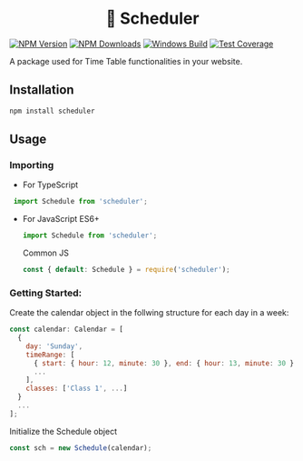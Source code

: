 <h1 align="center">
 📅 Scheduler
</h1>

[![NPM Version][npm-image]][npm-url]
[![NPM Downloads][downloads-image]][downloads-url]
[![Windows Build][appveyor-image]][appveyor-url]
[![Test Coverage][coveralls-image]][coveralls-url]

A package used for Time Table functionalities in your website.

## Installation

```sh
npm install scheduler
```

## Usage

### Importing

 * For TypeScript
 ```typescript
  import Schedule from 'scheduler';
  ```

 * For JavaScript
   ES6+
   ```javascript
   import Schedule from 'scheduler';
   ```
   Common JS
   ```javascript
   const { default: Schedule } = require('scheduler');
   ```

### Getting Started:

Create the calendar object in the follwing structure for each day in a week:

```javascript
const calendar: Calendar = [
  {
    day: 'Sunday',
    timeRange: [
      { start: { hour: 12, minute: 30 }, end: { hour: 13, minute: 30 } },
      ...
    ],
    classes: ['Class 1', ...]
  }
  ...
];
```

Initialize the Schedule object
```javascript
const sch = new Schedule(calendar);
```

<!-- > getDayNumber()<br /><br />
> getClasses()<br/><br />
> getPeriodNumber()<br /><br />
> getClass()<br /><br />
> getCurrentClass()<br /><br />
> getNextClass()<br /><br />
> getLaterClass()
const { default: Schedule } = require('./index');
const { Day } = require('./types');

const calendar = [
  { day: Day.Sunday, timeRange: [], classes: [] },
  {
    day: 'Monday',
    timeRange: [
      { start: { hour: 9, minute: 30 }, end: { hour: 10, minute: 30 } },
      { start: { hour: 10, minute: 45 }, end: { hour: 11, minute: 45 } },
      { start: { hour: 12, minute: 0 }, end: { hour: 13, minute: 0 } },
      { start: { hour: 14, minute: 15 }, end: { hour: 15, minute: 15 } },
      { start: { hour: 15, minute: 30 }, end: { hour: 16, minute: 30 } }
    ],
    classes: ['A', 'B', 'C', 'D', 'E']
  },
  {
    day: 'Tuesday',
    timeRange: [
      { start: { hour: 9, minute: 30 }, end: { hour: 10, minute: 30 } },
      { start: { hour: 10, minute: 45 }, end: { hour: 11, minute: 45 } },
      { start: { hour: 12, minute: 0 }, end: { hour: 13, minute: 0 } },
      { start: { hour: 14, minute: 15 }, end: { hour: 15, minute: 15 } },
      { start: { hour: 15, minute: 30 }, end: { hour: 16, minute: 30 } }
    ],
    classes: ['A', 'B', 'C', 'D', 'E']
  },
  {
    day: 'Wednesday',
    timeRange: [
      { start: { hour: 9, minute: 30 }, end: { hour: 10, minute: 30 } },
      { start: { hour: 10, minute: 45 }, end: { hour: 11, minute: 45 } },
      { start: { hour: 12, minute: 0 }, end: { hour: 13, minute: 0 } },
      { start: { hour: 14, minute: 15 }, end: { hour: 15, minute: 15 } },
      { start: { hour: 15, minute: 30 }, end: { hour: 16, minute: 30 } }
    ],
    classes: ['A', 'B', 'C', 'D', 'E']
  },
  {
    day: 'Thursday',
    timeRange: [
      { start: { hour: 9, minute: 30 }, end: { hour: 10, minute: 30 } },
      { start: { hour: 10, minute: 45 }, end: { hour: 11, minute: 45 } },
      { start: { hour: 12, minute: 0 }, end: { hour: 13, minute: 0 } },
      { start: { hour: 14, minute: 15 }, end: { hour: 15, minute: 15 } },
      { start: { hour: 15, minute: 30 }, end: { hour: 16, minute: 30 } }
    ],
    classes: ['A', 'B', 'C', 'D', 'E']
  },
  {
    day: 'Friday',
    timeRange: [
      { start: { hour: 9, minute: 30 }, end: { hour: 10, minute: 30 } },
      { start: { hour: 10, minute: 45 }, end: { hour: 11, minute: 45 } },
      { start: { hour: 12, minute: 0 }, end: { hour: 13, minute: 0 } },
      { start: { hour: 14, minute: 15 }, end: { hour: 15, minute: 15 } },
      { start: { hour: 15, minute: 30 }, end: { hour: 16, minute: 30 } }
    ],
    classes: ['A', 'B', 'C', 'D', 'E']
  },
  {
    day: 'Saturday',
    timeRange: [],
    classes: []
  }
];

const sch = new Schedule(calendar);

console.log(sch.getClassTable());

console.table({
  'Current period no.': sch.getPeriodNumber(),
  'Current period': sch.getCurrentClass({ useMeaningfulMessage: true }),
  'Next w/o next day': sch.getNextClass(),
  'Later w/o next day': sch.getLaterClass(),
  'Next w/ next day': sch.getNextClass({ allowNextDay: true }),
  'Later w/ next day': sch.getLaterClass({ allowNextDay: true })
});
 -->

[npm-image]: https://img.shields.io/npm/v/express.svg
[npm-url]: https://npmjs.org/package/express
[downloads-image]: https://img.shields.io/npm/dm/express.svg
[downloads-url]: https://npmcharts.com/compare/express?minimal=true
[travis-image]: https://img.shields.io/travis/expressjs/express/master.svg?label=linux
[travis-url]: https://travis-ci.org/expressjs/express
[appveyor-image]: https://img.shields.io/appveyor/ci/dougwilson/express/master.svg?label=windows
[appveyor-url]: https://ci.appveyor.com/project/dougwilson/express
[coveralls-image]: https://img.shields.io/coveralls/expressjs/express/master.svg
[coveralls-url]: https://coveralls.io/r/expressjs/express?branch=master
